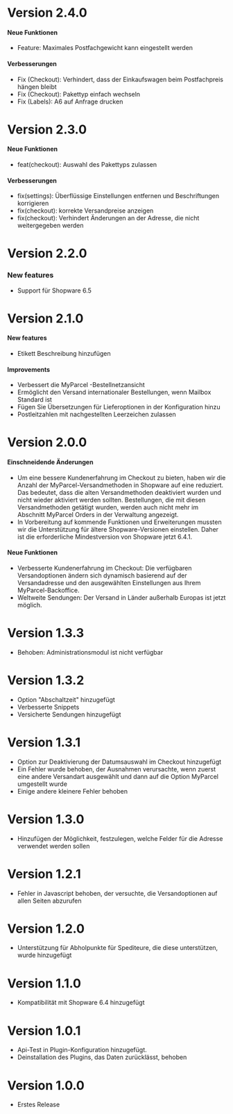 # Version 2.4.0

#### Neue Funktionen

- Feature: Maximales Postfachgewicht kann eingestellt werden

#### Verbesserungen

- Fix (Checkout): Verhindert, dass der Einkaufswagen beim Postfachpreis hängen bleibt
- Fix (Checkout): Pakettyp einfach wechseln
- Fix (Labels): A6 auf Anfrage drucken

# Version 2.3.0

#### Neue Funktionen
- feat(checkout): Auswahl des Pakettyps zulassen

#### Verbesserungen
- fix(settings): Überflüssige Einstellungen entfernen und Beschriftungen korrigieren
- fix(checkout): korrekte Versandpreise anzeigen
- fix(checkout): Verhindert Änderungen an der Adresse, die nicht weitergegeben werden

# Version 2.2.0

### New features
- Support für Shopware 6.5

# Version 2.1.0

#### New features
- Etikett Beschreibung hinzufügen

#### Improvements
- Verbessert die MyParcel -Bestellnetzansicht
- Ermöglicht den Versand internationaler Bestellungen, wenn Mailbox Standard ist
- Fügen Sie Übersetzungen für Lieferoptionen in der Konfiguration hinzu
- Postleitzahlen mit nachgestellten Leerzeichen zulassen

# Version 2.0.0

#### Einschneidende Änderungen
- Um eine bessere Kundenerfahrung im Checkout zu bieten, haben wir die Anzahl der MyParcel-Versandmethoden in Shopware auf eine reduziert. Das bedeutet, dass die alten Versandmethoden deaktiviert wurden und nicht wieder aktiviert werden sollten. Bestellungen, die mit diesen Versandmethoden getätigt wurden, werden auch nicht mehr im Abschnitt MyParcel Orders in der Verwaltung angezeigt.
- In Vorbereitung auf kommende Funktionen und Erweiterungen mussten wir die Unterstützung für ältere Shopware-Versionen einstellen. Daher ist die erforderliche Mindestversion von Shopware jetzt 6.4.1.

#### Neue Funktionen
- Verbesserte Kundenerfahrung im Checkout: Die verfügbaren Versandoptionen ändern sich dynamisch basierend auf der Versandadresse und den ausgewählten Einstellungen aus Ihrem MyParcel-Backoffice.
- Weltweite Sendungen: Der Versand in Länder außerhalb Europas ist jetzt möglich.

# Version 1.3.3
- Behoben: Administrationsmodul ist nicht verfügbar

# Version 1.3.2
- Option "Abschaltzeit" hinzugefügt
- Verbesserte Snippets
- Versicherte Sendungen hinzugefügt

# Version 1.3.1
- Option zur Deaktivierung der Datumsauswahl im Checkout hinzugefügt
- Ein Fehler wurde behoben, der Ausnahmen verursachte, wenn zuerst eine andere Versandart ausgewählt und dann auf die Option MyParcel umgestellt wurde
- Einige andere kleinere Fehler behoben

# Version 1.3.0
- Hinzufügen der Möglichkeit, festzulegen, welche Felder für die Adresse verwendet werden sollen

# Version 1.2.1
- Fehler in Javascript behoben, der versuchte, die Versandoptionen auf allen Seiten abzurufen

# Version 1.2.0
- Unterstützung für Abholpunkte für Spediteure, die diese unterstützen, wurde hinzugefügt

# Version 1.1.0
- Kompatibilität mit Shopware 6.4 hinzugefügt

# Version 1.0.1
- Api-Test in Plugin-Konfiguration hinzugefügt.
- Deinstallation des Plugins, das Daten zurücklässt, behoben

# Version 1.0.0
- Erstes Release
